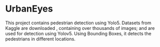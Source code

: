 # UrbanEyes
This project contains pedestrian detection using Yolo5.
Datasets from Kaggle are downloaded , containing over thousands of images; and are used for detection using Yolov5.
Using Bounding Boxes, it detects the pedestrians in different locations.
